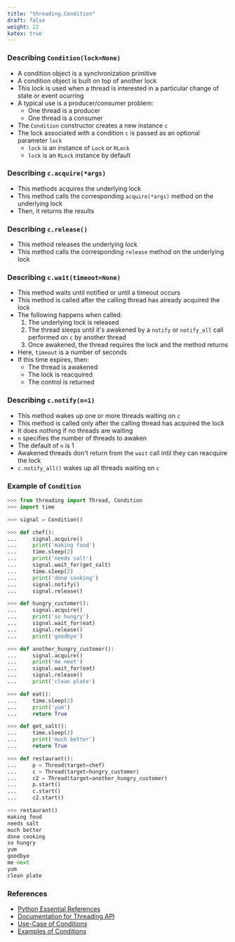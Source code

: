 ```yaml
---
title: "threading.Condition"
draft: false
weight: 22
katex: true
---
```


### Describing `Condition(lock=None)`
- A condition object is a synchronization primitive
- A condition object is built on top of another lock
- This lock is used when a thread is interested in a particular change of state or event ocurring
- A typical use is a producer/consumer problem:
	- One thread is a producer
	- One thread is a consumer
- The `Condition` constructor creates a new instance `c`
- The lock associated with a condition `c` is passed as an optional parameter `lock`
	- `lock` is an instance of `Lock` or `RLock`
	- `lock` is an `RLock` instance by default

### Describing `c.acquire(*args)`
- This methods acquires the underlying lock
- This method calls the corresponding `acquire(*args)` method on the underlying lock
- Then, it returns the results

### Describing `c.release()`
- This method releases the underlying lock
- This method calls the corresponding `release` method on the underlying lock

### Describing `c.wait(timeout=None)`
- This method waits until notified or until a timeout occurs
- This method is called after the calling thread has already acquired the lock
- The following happens when called:
	1. The underlying lock is released
	2. The thread sleeps until it's awakened by a `notify` or `notify_all` call performed on `c` by another thread
	3. Once awakened, the thread requires the lock and the method returns
- Here, `timeout` is a number of seconds
- If this time expires, then:
	- The thread is awakened
	- The lock is reacquired
	- The control is returned

### Describing `c.notify(n=1)`
- This method wakes up one or more threads waiting on `c`
- This method is called only after the calling thread has acquired the lock
- It does nothing if no threads are waiting
- `n` specifies the number of threads to awaken
- The default of `n` is $1$
- Awakened threads don't return from the `wait` call intil they can reacquire the lock
- `c.notify_all()` wakes up all threads waiting on `c`

### Example of `Condition`

```python
>>> from threading import Thread, Condition
>>> import time

>>> signal = Condition()

>>> def chef():
...     signal.acquire()
...     print('making food')
...     time.sleep(2)
...     print('needs salt')
...     signal.wait_for(get_salt)
...     time.sleep(2)
...     print('done cooking')
...     signal.notify()
...     signal.release()

>>> def hungry_customer():
...     signal.acquire()
...     print('so hungry')
...     signal.wait_for(eat)
...     signal.release()
...     print('goodbye')

>>> def another_hungry_customer():
...     signal.acquire()
...     print('me next')
...     signal.wait_for(eat)
...     signal.release()
...     print('clean plate')

>>> def eat():
...     time.sleep(2)
...     print('yum')
...     return True

>>> def get_salt():
...     time.sleep(2)
...     print('much better')
...     return True

>>> def restaurant():
...     p = Thread(target=chef)
...     c = Thread(target=hungry_customer)
...     c2 = Thread(target=another_hungry_customer)
...     p.start()
...     c.start()
...     c2.start()

>>> restaurant()
making food
needs salt
much better
done cooking
so hungry
yum
goodbye
me next
yum
clean plate
```

### References
- [Python Essential References](http://index-of.co.uk/Python/Python%20Essential%20Reference,%20Fourth%20Edition.pdf)
- [Documentation for Threading API](https://docs.python.org/3/library/threading.html)
- [Use-Case of Conditions](https://stackoverflow.com/a/7424818/12777044)
- [Examples of Conditions](https://hackernoon.com/synchronization-primitives-in-python-564f89fee732)

